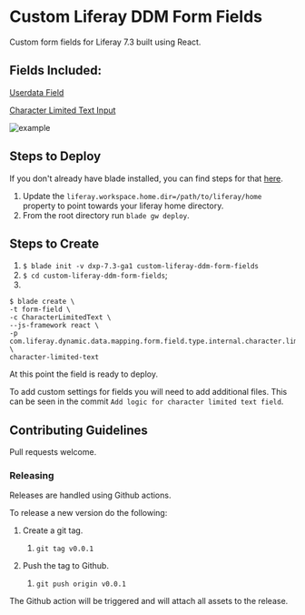 # Custom Liferay DDM Form Fields

Custom form fields for Liferay 7.3 built using React.

## Fields Included:

[Userdata Field](/modules/userdata-field/README.markdown)

[Character Limited Text Input](/modules/character-limited-text)

![example](/images/example.gif)

## Steps to Deploy

If you don't already have blade installed, you can find steps for that [here](https://help.liferay.com/hc/en-us/articles/360028833852-Installing-Blade-CLI).

1. Update the `liferay.workspace.home.dir=/path/to/liferay/home` property to point towards your liferay home directory.
2. From the root directory run `blade gw deploy`.

## Steps to Create

1. `$ blade init -v dxp-7.3-ga1 custom-liferay-ddm-form-fields`
2. `$ cd custom-liferay-ddm-form-fields`;
3.
```
$ blade create \
-t form-field \
-c CharacterLimitedText \
--js-framework react \
-p com.liferay.dynamic.data.mapping.form.field.type.internal.character.limited.text \
character-limited-text

```

At this point the field is ready to deploy.

To add custom settings for fields you will need to add additional files. This can be seen in the commit `Add logic for character limited text field`.

## Contributing Guidelines

Pull requests welcome.

### Releasing

Releases are handled using Github actions.

To release a new version do the following:

1. Create a git tag.

	1. `git tag v0.0.1`

1. Push the tag to Github.

	1. `git push origin v0.0.1`

The Github action will be triggered and will attach all assets to the release.